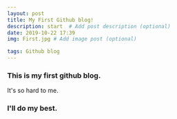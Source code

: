 ```yaml
---
layout: post
title: My First Github blog!
description: start  # Add post description (optional)
date: 2019-10-22 17:39
img: First.jpg # Add image post (optional)

tags: Github blog
---
```



### This is my first github blog.
It's so hard to me.


### I'll do my best.

